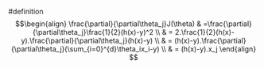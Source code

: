 #definition 
$$\begin{align}
\frac{\partial}{\partial\theta_j}J(\theta) & =\frac{\partial}{\partial\theta_j}\frac{1}{2}(h(x)-y)^2 
\\ 
& = 2.\frac{1}{2}(h(x)-y).\frac{\partial}{\partial\theta_j}(h(x)-y)
\\
& = (h(x)-y).\frac{\partial}{\partial\theta_j}(\sum_{i=0}^{d}\theta_ix_i-y)
\\
& = (h(x)-y).x_j
\end{align}
$$
